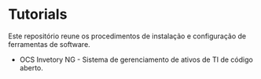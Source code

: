 # Tutorials

Este repositório reune os procedimentos de instalação e configuração de ferramentas de software.

* OCS Invetory NG - Sistema de gerenciamento de ativos de TI de código aberto.
